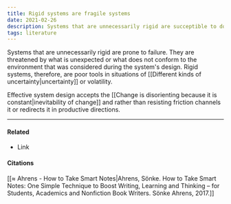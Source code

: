 ```yaml
---
title: Rigid systems are fragile systems
date: 2021-02-26
description: Systems that are unnecessarily rigid are succeptible to do disruption by unanticipated events. 
tags: literature
---
```


Systems that are unnecessarily rigid are prone to failure. They are threatened by what is unexpected or what does not conform to the environment that was considered during the system's design. Rigid systems, therefore, are poor tools in situations of [[Different kinds of uncertainty|uncertainty]] or volatility. 

Effective system design accepts the [[Change is disorienting because it is constant|inevitability of change]] and rather than resisting friction channels it or redirects it in productive directions. 

---
#### Related
- Link

#### Citations
[[≈ Ahrens - How to Take Smart Notes|Ahrens, Sönke. How to Take Smart Notes: One Simple Technique to Boost Writing, Learning and Thinking – for Students, Academics and Nonfiction Book Writers. Sönke Ahrens, 2017.]]
